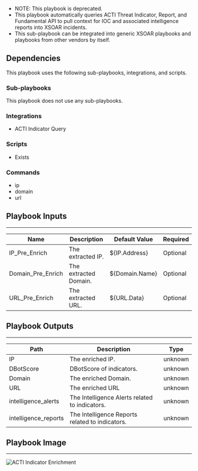 - NOTE: This playbook is deprecated.
- This playbook automatically queries ACTI Threat Indicator, Report, and Fundamental API to pull context for IOC and associated intelligence reports into XSOAR incidents.
- This sub-playbook can be integrated into generic XSOAR playbooks and playbooks from other vendors by itself.

## Dependencies
This playbook uses the following sub-playbooks, integrations, and scripts.

### Sub-playbooks
This playbook does not use any sub-playbooks.

### Integrations
* ACTI Indicator Query

### Scripts
* Exists

### Commands
* ip
* domain
* url

## Playbook Inputs
---

| **Name** | **Description** | **Default Value** | **Required** |
| --- | --- | --- | --- |
| IP_Pre_Enrich | The extracted IP. | ${IP.Address} | Optional |
| Domain_Pre_Enrich | The extracted Domain. | ${Domain.Name} | Optional |
| URL_Pre_Enrich | The extracted URL. | ${URL.Data} | Optional |

## Playbook Outputs
---

| **Path** | **Description** | **Type** |
| --- | --- | --- |
| IP | The enriched IP. | unknown |
| DBotScore | DBotScore of indicators. | unknown |
| Domain | The enriched Domain. | unknown |
| URL | The enriched URL | unknown |
| intelligence_alerts | The Intelligence Alerts related to indicators. | unknown |
| intelligence_reports | The Intelligence Reports related to indicators. | unknown |

## Playbook Image
---
![ACTI Indicator Enrichment](https://user-images.githubusercontent.com/40510780/161070840-5246a1bc-b8e9-46f6-83d9-2136a2ee5ca5.png)
